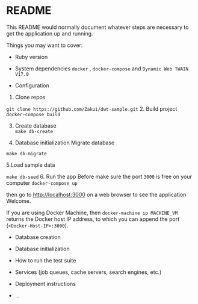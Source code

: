# README

This README would normally document whatever steps are necessary to get the
application up and running.

Things you may want to cover:

* Ruby version

* System dependencies
`docker` , `docker-compose` and `Dynamic Web TWAIN V17.0`
* Configuration
1. Clone repos
        
`git clone https://github.com/Zakui/dwt-sample.git`
2. Build project
`docker-compose build`

3. Create database          
`make db-create`

4. Database initialization
Migrate database 
        
`make db-migrate`

5.Load sample data
        
`make db-seed`
6. Run the app
Before make sure the port `3000` is free on your computer
`docker-compose up`

then go to [http://localhost:3000](http://localhost:3000/) on a web browser to see the application Welcome.

If you are using Docker Machine, then `docker-machine ip MACHINE_VM` returns the Docker host IP address, to which you can append the port (`<Docker-Host-IP>:3000`).

* Database creation

* Database initialization

* How to run the test suite

* Services (job queues, cache servers, search engines, etc.)

* Deployment instructions

* ...
